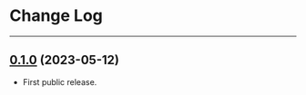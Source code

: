 # Change Log

-----

## [0.1.0](https://github.com/EyreFree/FakeUserAgent.swift/releases/tag/0.1.0) (2023-05-12)

- First public release.
